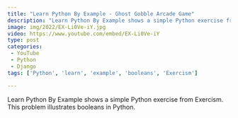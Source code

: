 ```yaml
---
title: "Learn Python By Example - Ghost Gobble Arcade Game"
description: "Learn Python By Example shows a simple Python exercise from Exercism. This problem illustrates booleans in Python."
image: img/2022/EX-Li0Ve-iY.jpg
video: https://www.youtube.com/embed/EX-Li0Ve-iY
type: post
categories:
 - YouTube
 - Python
 - Django
tags: ['Python', 'learn', 'example', 'booleans', 'Exercism']

---
```


Learn Python By Example shows a simple Python exercise from Exercism. This problem illustrates booleans in Python.
